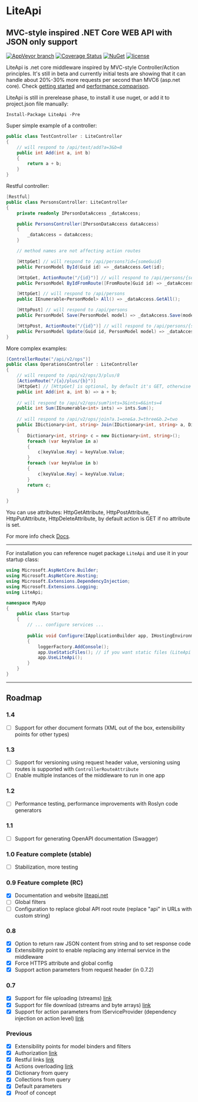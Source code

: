 # LiteApi

## MVC-style inspired .NET Core WEB API with JSON only support

 [![AppVeyor branch](https://img.shields.io/appveyor/ci/stanac/liteapi/master.svg)](https://ci.appveyor.com/project/stanac/liteapi)
 [![Coverage Status](https://img.shields.io/coveralls/stanac/LiteApi/master.svg?maxAge=900)](https://coveralls.io/github/stanac/LiteApi?&branch=master)
 [![NuGet](https://img.shields.io/nuget/v/LiteApi.svg)](https://www.nuget.org/packages/LiteApi)
 [![license](https://img.shields.io/github/license/stanac/liteapi.svg)]()

LiteApi is .net core middleware inspired by MVC-style Controller/Action principles.
It's still in beta and currently initial tests are showing that it can handle about 20%-30%
more requests per second than MVC6 (asp.net core). Check [getting started](http://liteapi.net/getting-started) and [performance comparison](http://liteapi.net/docs/performance).

LiteApi is still in prerelease phase, to install it use nuget, or add it to project.json file manually:

```
Install-Package LiteApi -Pre
```

Super simple example of a controller: 

``` cs
public class TestController : LiteController
{
    // will respond to /api/test/add?a=3&b=8
    public int Add(int a, int b)
    {
        return a + b;
    }
}
``` 

Restful controller:

``` cs
[Restful]
public class PersonsController: LiteController
{
    private readonly IPersonDataAccess _dataAccess;

    public PersonsController(IPersonDataAccess dataAccess)
    {
        _dataAccess = dataAccess;
    }

    // method names are not affecting action routes

    [HttpGet] // will respond to /api/persons?id={someGuid}
    public PersonModel ById(Guid id) => _dataAccess.Get(id);

    [HttpGet, ActionRoute("/{id}")] // will respond to /api/persons/{someGuid}
    public PersonModel ByIdFromRoute([FromRoute]Guid id) => _dataAccess.Get(id);

    [HttpGet] // will respond to /api/persons
    public IEnumerable<PersonModel> All() => _dataAccess.GetAll();

    [HttpPost] // will respond to /api/persons
    public PersonModel Save(PersonModel model) => _dataAccess.Save(model);

    [HttpPost, ActionRoute("/{id}")] // will respond to /api/persons/{someGuid}
    public PersonModel Update(Guid id, PersonModel model) => _dataAccess.Update(id, model);
}
```

More complex examples:

``` cs
[ControllerRoute("/api/v2/ops")]
public class OperationsController : LiteController
{
    // will respond to /api/v2/ops/3/plus/8
    [ActionRoute("/{a}/plus/{b}")]
    [HttpGet] // [HttpGet] is optional, by default it's GET, otherwise you can use [HttpPost], [HttpPut] or [HttpDelete]
    public int Add(int a, int b) => a + b;
    
    // will respond to /api/v2/ops/sum?ints=3&ints=6&ints=4
    public int Sum(IEnumerable<int> ints) => ints.Sum();
    
    // will respond to /api/v2/ops/join?a.1=one&a.3=three&b.2=two
    public IDictionary<int, string> Join(IDictionary<int, string> a, Dictionary<int, string> b)
    {
        Dictionary<int, string> c = new Dictionary<int, string>();
        foreach (var keyValue in a)
        {
            c[keyValue.Key] = keyValue.Value;
        }
        foreach (var keyValue in b)
        {
            c[keyValue.Key] = keyValue.Value;
        }
        return c;
    }

}
```

You can use attributes: HttpGetAttribute, HttpPostAttribute, HttpPutAttribute, 
HttpDeleteAttribute, by default action is GET if no attribute is set.

For more info check [Docs](http://liteapi.net/docs).

---

For installation you can reference nuget package `LiteApi` and use it in your startup class:

``` cs
using Microsoft.AspNetCore.Builder;
using Microsoft.AspNetCore.Hosting;
using Microsoft.Extensions.DependencyInjection;
using Microsoft.Extensions.Logging;
using LiteApi;

namespace MyApp
{
    public class Startup
    {
        // ... configure services ...
        
        public void Configure(IApplicationBuilder app, IHostingEnvironment env, ILoggerFactory loggerFactory)
        {
            loggerFactory.AddConsole();
            app.UseStaticFiles(); // if you want static files (LiteApi does not support static files by itself)
            app.UseLiteApi();
        }
    }
}
```

---

## Roadmap

### 1.4
- [ ] Support for other document formats (XML out of the box, extensibility points for other types)

### 1.3
- [ ] Support for versioning using request header value, versioning using routes is supported with `ControllerRouteAttribute`
- [ ] Enable multiple instances of the middleware to run in one app

### 1.2
- [ ] Performance testing, performance improvements with Roslyn code generators

### 1.1
- [ ] Support for generating OpenAPI documentation (Swagger)

### 1.0 Feature complete (stable)
- [ ] Stabilization, more testing

### 0.9 Feature complete (RC)
- [x] Documentation and website [liteapi.net](http://liteapi.net)
- [ ] Global filters
- [ ] Configuration to replace global API root route (replace "api" in URLs with custom string)

### 0.8
- [x] Option to return raw JSON content from string and to set response code
- [x] Extensibility point to enable replacing any internal service in the middleware
- [x] Force HTTPS attribute and global config
- [x] Support action parameters from request header (in 0.7.2)

### 0.7
- [x] Support for file uploading (streams) [link](http://liteapi.net/docs/files-upload-and-download)
- [x] Support for file download (streams and byte arrays) [link](http://liteapi.net/docs/files-upload-and-download)
- [x] Support for action parameters from IServiceProvider (dependency injection on action level) [link](http://liteapi.net/docs/parameter-retrieving-from-service-provider)

### Previous
- [x] Extensibility points for model binders and filters
- [x] Authorization [link](http://liteapi.net/docs/authorization)
- [x] Restful links [link](http://liteapi.net/docs/action-matching)
- [x] Actions overloading [link](http://liteapi.net/docs/action-overloading)
- [x] Dictionary from query
- [x] Collections from query
- [x] Default parameters
- [x] Proof of concept
